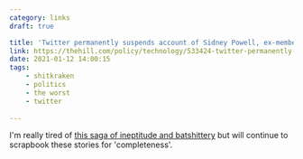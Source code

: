 ```yaml
---
category: links
draft: true

title: 'Twitter permanently suspends account of Sidney Powell, ex-member of the "Elite Strike-Force Team".'
link: https://thehill.com/policy/technology/533424-twitter-permanently-suspends-michael-flynn-sidney-powell-and-others
date: 2021-01-12 14:00:15
tags:
    - shitkraken
    - politics
    - the worst
    - twitter
    
---
```


I'm really tired of [this saga of ineptitude and batshittery](/tags/shitkraken) but will continue to scrapbook these stories for 'completeness'.
